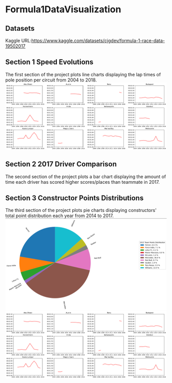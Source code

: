 # Formula1DataVisualization

## Datasets
Kaggle URL:https://www.kaggle.com/datasets/cjgdev/formula-1-race-data-19502017

## Section 1 Speed Evolutions
The first section of the project plots line charts displaying the lap times of pole position per circuit from 2004 to 2018.
![Alt text](image.png)

## Section 2 2017 Driver Comparison
The second section of the project plots a bar chart displaying the amount of time each driver has scored higher scores/places than teammate in 2017.

## Section 3 Constructor Points Distributions
The third section of the project plots pie charts displaying constructors' total point distribution each year from 2014 to 2017.
![Alt text](2015ConstructorsPointsDistributions.png)
![Alt text](image.png)